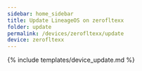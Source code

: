 ```yaml
---
sidebar: home_sidebar
title: Update LineageOS on zerofltexx
folder: update
permalink: /devices/zerofltexx/update
device: zerofltexx
---
```

{% include templates/device_update.md %}
